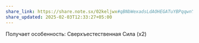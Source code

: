 ```yaml
---
share_link: https://share.note.sx/02keljwx#qBNbWexadsLdAOHEGATuYBPqqwnYALcM4odAP3Yt2TE
share_updated: 2025-02-03T12:33:27+05:00
---
```

Получает особенность:
Сверхъестественная Сила (x2)